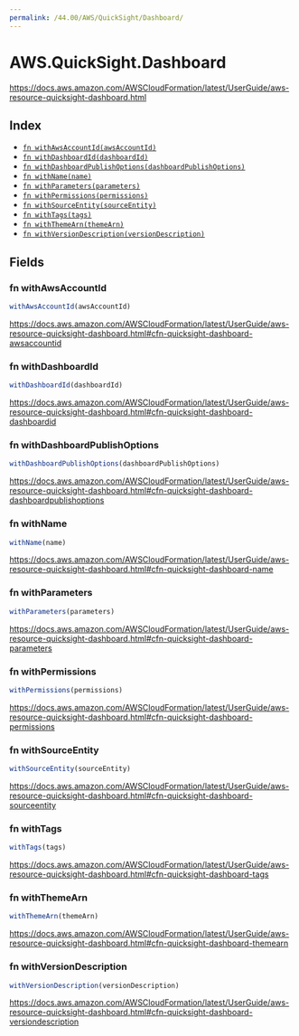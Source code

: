 ```yaml
---
permalink: /44.00/AWS/QuickSight/Dashboard/
---
```


# AWS.QuickSight.Dashboard

https://docs.aws.amazon.com/AWSCloudFormation/latest/UserGuide/aws-resource-quicksight-dashboard.html

## Index

* [`fn withAwsAccountId(awsAccountId)`](#fn-withawsaccountid)
* [`fn withDashboardId(dashboardId)`](#fn-withdashboardid)
* [`fn withDashboardPublishOptions(dashboardPublishOptions)`](#fn-withdashboardpublishoptions)
* [`fn withName(name)`](#fn-withname)
* [`fn withParameters(parameters)`](#fn-withparameters)
* [`fn withPermissions(permissions)`](#fn-withpermissions)
* [`fn withSourceEntity(sourceEntity)`](#fn-withsourceentity)
* [`fn withTags(tags)`](#fn-withtags)
* [`fn withThemeArn(themeArn)`](#fn-withthemearn)
* [`fn withVersionDescription(versionDescription)`](#fn-withversiondescription)

## Fields

### fn withAwsAccountId

```ts
withAwsAccountId(awsAccountId)
```

https://docs.aws.amazon.com/AWSCloudFormation/latest/UserGuide/aws-resource-quicksight-dashboard.html#cfn-quicksight-dashboard-awsaccountid

### fn withDashboardId

```ts
withDashboardId(dashboardId)
```

https://docs.aws.amazon.com/AWSCloudFormation/latest/UserGuide/aws-resource-quicksight-dashboard.html#cfn-quicksight-dashboard-dashboardid

### fn withDashboardPublishOptions

```ts
withDashboardPublishOptions(dashboardPublishOptions)
```

https://docs.aws.amazon.com/AWSCloudFormation/latest/UserGuide/aws-resource-quicksight-dashboard.html#cfn-quicksight-dashboard-dashboardpublishoptions

### fn withName

```ts
withName(name)
```

https://docs.aws.amazon.com/AWSCloudFormation/latest/UserGuide/aws-resource-quicksight-dashboard.html#cfn-quicksight-dashboard-name

### fn withParameters

```ts
withParameters(parameters)
```

https://docs.aws.amazon.com/AWSCloudFormation/latest/UserGuide/aws-resource-quicksight-dashboard.html#cfn-quicksight-dashboard-parameters

### fn withPermissions

```ts
withPermissions(permissions)
```

https://docs.aws.amazon.com/AWSCloudFormation/latest/UserGuide/aws-resource-quicksight-dashboard.html#cfn-quicksight-dashboard-permissions

### fn withSourceEntity

```ts
withSourceEntity(sourceEntity)
```

https://docs.aws.amazon.com/AWSCloudFormation/latest/UserGuide/aws-resource-quicksight-dashboard.html#cfn-quicksight-dashboard-sourceentity

### fn withTags

```ts
withTags(tags)
```

https://docs.aws.amazon.com/AWSCloudFormation/latest/UserGuide/aws-resource-quicksight-dashboard.html#cfn-quicksight-dashboard-tags

### fn withThemeArn

```ts
withThemeArn(themeArn)
```

https://docs.aws.amazon.com/AWSCloudFormation/latest/UserGuide/aws-resource-quicksight-dashboard.html#cfn-quicksight-dashboard-themearn

### fn withVersionDescription

```ts
withVersionDescription(versionDescription)
```

https://docs.aws.amazon.com/AWSCloudFormation/latest/UserGuide/aws-resource-quicksight-dashboard.html#cfn-quicksight-dashboard-versiondescription